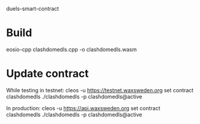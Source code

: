 duels-smart-contract

# Build
eosio-cpp clashdomedls.cpp -o clashdomedls.wasm

# Update contract

While testing in testnet:
cleos -u https://testnet.waxsweden.org set contract clashdomedls ./clashdomedls -p clashdomedls@active

In production:
cleos -u https://api.waxsweden.org set contract clashdomedls ./clashdomedls -p clashdomedls@active